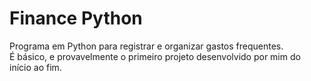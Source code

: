 # Finance Python
Programa em Python para registrar e organizar gastos frequentes. <br>
É básico, e provavelmente o primeiro projeto desenvolvido por mim do início ao fim.
